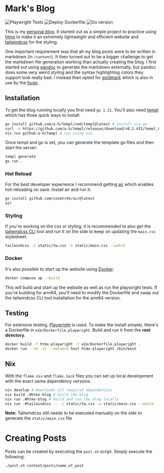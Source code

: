 # Mark's Blog

![Playwright Tests](https://img.shields.io/github/actions/workflow/status/markbeep/htmx-blog/playwright.yml?logo=playwright&logoColor=%23FFFFFF&label=Playwright%20Tests&link=https%3A%2F%2Fgithub.com%2Fmarkbeep%2Fhtmx-blog%2Factions)
![Deploy Dockerfile](https://img.shields.io/github/actions/workflow/status/markbeep/htmx-blog/build.yml?logo=kubernetes&logoColor=%23FFFFFF&label=Deploy&link=https%3A%2F%2Fgithub.com%2Fmarkbeep%2Fhtmx-blog%2Factions)
![Go version](https://img.shields.io/github/go-mod/go-version/markbeep/htmx-blog?logo=go)

This is my [personal blog](https://markc.su). It started out as a simple project to practice using [htmx](https://htmx.org/) to make
it an extremely lightweight and efficient website and [tailwindcss](https://tailwindcss.com/) for the styling.

One important requirement was that all my blog posts were to be written in markdown (in `/content`). It then turned out to be
a bigger challenge to get the markdown file generation working than actually creating the blog. I first started out using [pandoc](https://pandoc.org/)
to generate the markdown externally, but pandoc does some very weird styling and the syntax highlighting colors they support look
really bad. I instead then opted for [goldmark](https://github.com/yuin/goldmark) which is also in use by the [hugo](https://gohugo.io/).

## Installation

To get the blog running locally you first need `go 1.21`. You'll also need [templ](https://templ.guide/quick-start/installation) which has three quick ways to install:

```bash
go install github.com/a-h/templ/cmd/templ@latest # install via go
curl -o https://github.com/a-h/templ/releases/download/v0.2.432/templ_Linux_x86_64.tar.gz && chmod +x templ # install binary
nix run github:a-h/templ # run using nix
```

Once templ and go is set, you can generate the template go files and then start the server:

```bash
templ generate
go run .
```

### Hot Reload

For the best developer experience I recommend getting [air](https://github.com/cosmtrek/air) which enables hot-reloading on save. Install air and run it:

```bash
go install github.com/cosmtrek/air@latest
air
```

### Styling

If you're working on the css or styling, it is recommended to also get the [tailwindcss CLI](https://tailwindcss.com/blog/standalone-cli) tool and run it on the side to keep on updating
the `main.css` stylesheet:

```bash
tailwindcss -i static/tw.css -o static/main.css --watch
```

### Docker

It's also possible to start up the website using [Docker](https://www.docker.com/):

```bash
docker compose up --build
```

This will build and start up the website as well as run the playwright tests. If you're building for arm64, you'll need to modify the Dockerfile and swap out
the tailwindcss CLI tool installation for the arm64 version.

## Testing

For extensive testing, [Playwright](https://playwright.dev/) is used. To make the install simpler, there's a Dockerfile
in `e2e/Dockerfile.playwright`. Build and run it from the **root directory**.

```bash
docker build -t htmx-playwright -f e2e/Dockerfile.playwright .
docker run --rm -it --network host htmx-playwright /bin/bash
```

## Nix

With the `flake.nix` and `flake.lock` files you can set up local development with the exact same dependency versions.

```bash
nix develop # downloads all required dependencies
nix build .#htmx-blog # build the blog
nix run .#htmx-blog # build and run the blog locally
nix run .#tailwindcss -- -i static/tw.css -o static/main.css --watch
```

**Note:** Tailwindcss still needs to be executed manually on the side to generate the `static/main.css` file

# Creating Posts

Posts can be created by executing the `post.sh` script. Simply execute the following:

```sh
./post.sh content/posts/name_of_post
```
